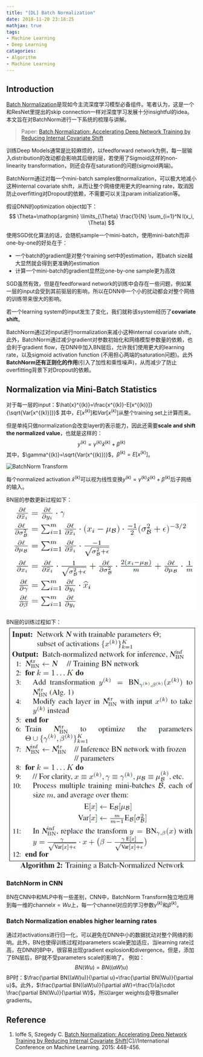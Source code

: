```yaml
---
title: "[DL] Batch Normalization"
date: 2018-11-20 23:18:25
mathjax: true
tags:
- Machine Learning
- Deep Learning
catagories:
- Algorithm
- Machine Learning
---
```

## Introduction
[Batch Normalization](http://proceedings.mlr.press/v37/ioffe15.pdf)是现如今主流深度学习模型必备组件。笔者认为，这是一个和ResNet里提出的skip connection一样对深度学习发展十分insightful的idea。本文旨在对BatchNorm进行一下系统的梳理与讲解。

> Paper: [Batch Normalization: Accelerating Deep Network Training by Reducing Internal Covariate Shift](http://proceedings.mlr.press/v37/ioffe15.pdf)

训练Deep Models通常是比较麻烦的，以feedforward network为例，每一层输入distribution的改动都会影响其后继的层，若使用了Sigmoid这样的non-linearity transformation，则还会存在saturation的问题(sigmoid两端)。

BatchNorm通过对每一个mini-batch samples做normalization，可以极大地减小这种internal covariate shift，从而让整个网络使用更大的learning rate，取消因防止overfitting对Dropout的依赖，不需要可以关注param initialization等。

假设DNN的optimization object如下：
$$
\Theta=\mathop{argmin} \limits_{\Theta} \frac{1}{N} \sum_{i=1}^N l(x_i, \Theta)
$$

使用SGD优化算法的话，会随机sample一个mini-batch，使用mini-batch而非one-by-one的好处在于：
* 一个batch的gradient是对整个training set中的estimation，若batch size越大显然就会得到更准确的estimation
* 计算一个mini-batch的gradient显然比one-by-one sample更为高效

SGD虽然有效，但是在feedforward network的训练中会存在一些问题，例如某一层的input会受到其前驱层的影响，所以在DNN中一个小的扰动都会对整个网络的训练带来很大的影响。

若一个learning system的input发生了变化，我们就称该system经历了**covariate shift**。

BatchNorm通过对input进行normalization来减小这种internal covariate shift，此外，BatchNorm通过减少gradient对参数初始化和网络模型参数量的依赖，也会利于gradient flow，在DNN中加入BN层后，允许我们使用更大的learning rate，以及sigmoid activation function (不用担心两端的saturation问题)。此外**BatchNorm还有正则化的作用**(引入了加性和乘性噪声)，从而减少了防止overfitting背景下对Dropout的依赖。

## Normalization via Mini-Batch Statistics
对于每一层的input：$\hat{x}^{(k)}=\frac{x^{(k)}-E[x^{(k)}]}{\sqrt{Var[x^{(k)}]}}$
其中，$E[x^{(k)}]$和$Var[x^{(k)}]$从整个training set上计算而来。

但是单纯只做normalization会改变layer的表示能力，因此还需要**scale and shift the normalized value**，也就是这样的：
$$
y^{(k)}=\gamma^{(k)}\hat{x}^{(k)} + \beta^{(k)}
$$
其中，$\gamma^{(k)}=\sqrt{Var(x^{(k)})}$，$\beta^{(k)}=E[x^{(k)}]$。

![BatchNorm Transform](https://raw.githubusercontent.com/lucasxlu/blog/master/source/_posts/dl-bn/dl-bn/BN_transform.jpg)

每个normalized activation $\hat{x}^{(k)}$可以视为线性变换$y^{(k)}=\gamma^{(k)}\hat{x}^{(k)} + \beta^{(k)}$后子网络的输入。

BN层的参数更新过程如下：
![Update of BN Layer](https://raw.githubusercontent.com/lucasxlu/blog/master/source/_posts/dl-bn/BN_update.jpg)

BN层的训练过程如下：
![Training of BN Layer](https://raw.githubusercontent.com/lucasxlu/blog/master/source/_posts/dl-bn/BN_training.jpg)

### BatchNorm in CNN
BN在CNN中和MLP中有一些差别，CNN中，BatchNorm Transform独立地应用到每一维的channel$x=Wu$上，每一个channel对应的学习参数$\gamma^{(k)}$和$\beta^{(k)}$。

### Batch Normalization enables higher learning rates
通过对activations进行归一化，可以避免在DNN中小的数据扰动对整个网络的影响。此外，BN也使得训练过程对parameters scale更加适应，当learning rate过高，在DNN的BP中，很容易出现gradient explosion和divergence。但是，添加了BN层后，BP就不受parameters scale的影响了。
例如：
$$
BN(Wu)=BN((aW)u)
$$
BP时：$\frac{\partial BN((aW)u)}{\partial u}=\frac{\partial BN(Wu)}{\partial u}$。此外，$\frac{\partial BN((aW)u)}{\partial aW}=\frac{1}{a}\cdot \frac{\partial BN(Wu)}{\partial W}$，所以larger weights会导致smaller gradients。


## Reference
1. Ioffe S, Szegedy C. [Batch Normalization: Accelerating Deep Network Training by Reducing Internal Covariate Shift](http://proceedings.mlr.press/v37/ioffe15.pdf)[C]//International Conference on Machine Learning. 2015: 448-456.